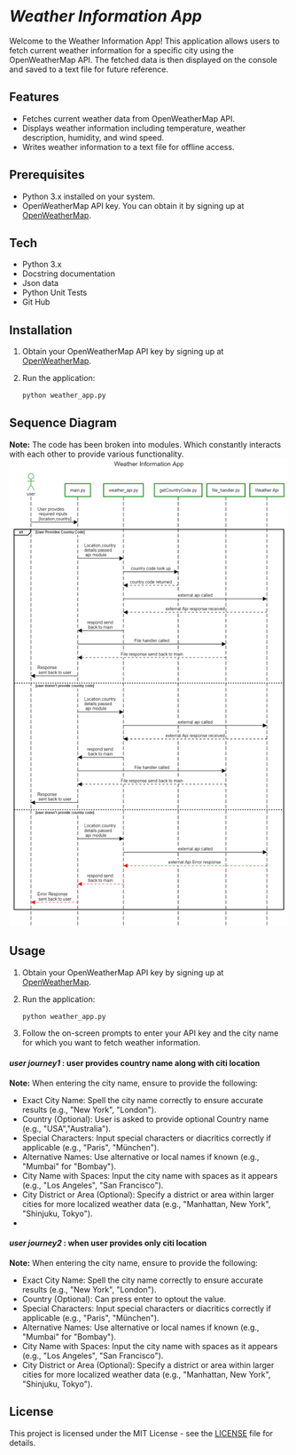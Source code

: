 # _Weather Information App_

Welcome to the Weather Information App! This application allows users to fetch current weather information for a specific city using the OpenWeatherMap API. The fetched data is then displayed on the console and saved to a text file for future reference.

## Features

- Fetches current weather data from OpenWeatherMap API.
- Displays weather information including temperature, weather description, humidity, and wind speed.
- Writes weather information to a text file for offline access.

## Prerequisites

- Python 3.x installed on your system.
- OpenWeatherMap API key. You can obtain it by signing up at [OpenWeatherMap](https://home.openweathermap.org/users/sign_up).

## Tech
- Python 3.x 
- Docstring documentation
- Json data
- Python Unit Tests
- Git Hub

## Installation

1. Obtain your OpenWeatherMap API key by signing up at [OpenWeatherMap](https://home.openweathermap.org/users/sign_up).

2. Run the application:

    ```bash
    python weather_app.py
    ```
## Sequence Diagram
 **Note:** The code has been broken into modules. Which constantly interacts with each other to provide various functionality.
![Weather API](weatherapi.png)

## Usage

1. Obtain your OpenWeatherMap API key by signing up at [OpenWeatherMap](https://home.openweathermap.org/users/sign_up).

2. Run the application:

    ```bash
    python weather_app.py
    ```

3. Follow the on-screen prompts to enter your API key and the city name for which you want to fetch weather information.
####  _user journey1_ : user provides country name along with citi location
   **Note:** When entering the city name, ensure to provide the following:
   - Exact City Name: Spell the city name correctly to ensure accurate results (e.g., "New York", "London").
   - Country (Optional): User is asked to provide optional Country name (e.g., "USA","Australia").
   - Special Characters: Input special characters or diacritics correctly if applicable (e.g., "Paris", "München").
   - Alternative Names: Use alternative or local names if known (e.g., "Mumbai" for "Bombay").
   - City Name with Spaces: Input the city name with spaces as it appears (e.g., "Los Angeles", "San Francisco").
   - City District or Area (Optional): Specify a district or area within larger cities for more localized weather data (e.g., "Manhattan, New York", "Shinjuku, Tokyo").
   - 
####  _user journey2_ : when user provides only citi location
   **Note:** When entering the city name, ensure to provide the following:
   - Exact City Name: Spell the city name correctly to ensure accurate results (e.g., "New York", "London").
   - Country (Optional): Can press enter to optout the value.
   - Special Characters: Input special characters or diacritics correctly if applicable (e.g., "Paris", "München").
   - Alternative Names: Use alternative or local names if known (e.g., "Mumbai" for "Bombay").
   - City Name with Spaces: Input the city name with spaces as it appears (e.g., "Los Angeles", "San Francisco").
   - City District or Area (Optional): Specify a district or area within larger cities for more localized weather data (e.g., "Manhattan, New York", "Shinjuku, Tokyo").

## License

This project is licensed under the MIT License - see the [LICENSE](LICENSE) file for details.